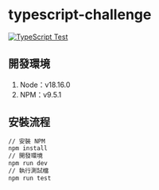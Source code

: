 # typescript-challenge

[![TypeScript Test](https://github.com/study-hex/typescript-challenge/actions/workflows/main.yml/badge.svg?branch=main)](https://github.com/study-hex/typescript-challenge/actions/workflows/main.yml)

## 開發環境

1. Node：v18.16.0
2. NPM：v9.5.1

## 安裝流程

```markdown
// 安裝 NPM
npm install
// 開發環境
npm run dev
// 執行測試檔
npm run test
```
